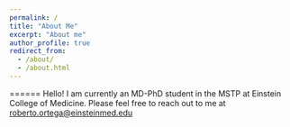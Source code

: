 ```yaml
---
permalink: /
title: "About Me"
excerpt: "About me"
author_profile: true
redirect_from: 
  - /about/
  - /about.html
---
```

======
Hello! I am currently an MD-PhD student in the MSTP at Einstein College of Medicine. Please feel free to reach out to me at roberto.ortega@einsteinmed.edu



